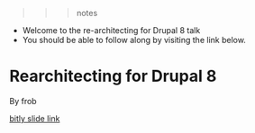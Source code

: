 
>>> notes
 - Welcome to the re-architecting for Drupal 8 talk
 - You should be able to follow along by visiting the link below.

>>>

# Rearchitecting for Drupal 8

By frob

[bitly slide link]()
